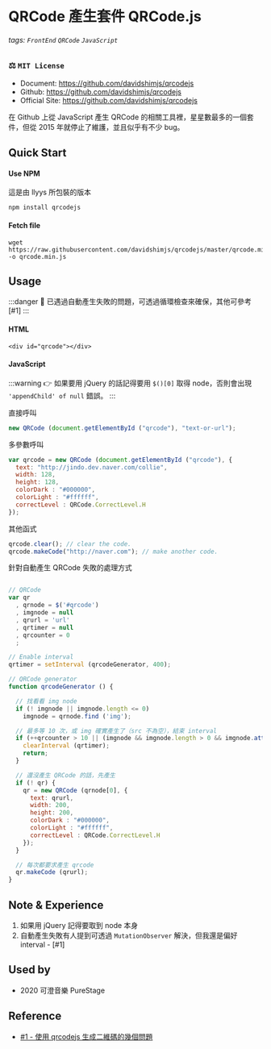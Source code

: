 # QRCode 產生套件 QRCode.js

###### tags: `FrontEnd` `QRCode` `JavaScript`

### ⚖️ `MIT License`

- Document: https://github.com/davidshimjs/qrcodejs
- Github: https://github.com/davidshimjs/qrcodejs
- Official Site: https://github.com/davidshimjs/qrcodejs


在 Github 上從 JavaScript 產生 QRCode 的相關工具裡，星星數最多的一個套件，但從 2015 年就停止了維護，並且似乎有不少 bug。


## Quick Start

#### Use NPM

這是由 llyys 所包裝的版本

```shell
npm install qrcodejs
```

#### Fetch file

```htmlmixed
wget https://raw.githubusercontent.com/davidshimjs/qrcodejs/master/qrcode.min.js -o qrcode.min.js
```

## Usage

:::danger
🧨 已遇過自動產生失敗的問題，可透過循環檢查來確保，其他可參考 [#1]
:::

#### HTML

```htmlmixed
<div id="qrcode"></div>
```

#### JavaScript

:::warning
👉 如果要用 jQuery 的話記得要用 `$()[0]` 取得 node，否則會出現 `'appendChild' of null` 錯誤。
:::


直接呼叫

```javascript
new QRCode (document.getElementById ("qrcode"), "text-or-url");
```

多參數呼叫

```javascript
var qrcode = new QRCode (document.getElementById ("qrcode"), {
  text: "http://jindo.dev.naver.com/collie",
  width: 128,
  height: 128,
  colorDark : "#000000",
  colorLight : "#ffffff",
  correctLevel : QRCode.CorrectLevel.H
});
```

其他函式

```javascript
qrcode.clear(); // clear the code.
qrcode.makeCode("http://naver.com"); // make another code.
```

針對自動產生 QRCode 失敗的處理方式

```javascript

// QRCode
var qr
  , qrnode = $('#qrcode')
  , imgnode = null
  , qrurl = 'url'
  , qrtimer = null
  , qrcounter = 0
  ;

// Enable interval
qrtimer = setInterval (qrcodeGenerator, 400);

// QRCode generator
function qrcodeGenerator () {

  // 找看看 img node
  if (! imgnode || imgnode.length <= 0)
    imgnode = qrnode.find ('img');

  // 最多等 10 次，或 img 確實產生了（src 不為空），結束 interval
  if (++qrcounter > 10 || (imgnode && imgnode.length > 0 && imgnode.attr ('src') != '')) {
    clearInterval (qrtimer);
    return;
  }

  // 還沒產生 QRCode 的話，先產生
  if (! qr) {
    qr = new QRCode (qrnode[0], {
      text: qrurl,
      width: 200,
      height: 200,
      colorDark : "#000000",
      colorLight : "#ffffff",
      correctLevel : QRCode.CorrectLevel.H
    });
  }

  // 每次都要求產生 qrcode
  qr.makeCode (qrurl);
}
```

## Note & Experience

1. 如果用 jQuery 記得要取到 node 本身
2. 自動產生失敗有人提到可透過 `MutationObserver` 解決，但我還是偏好 interval - [#1]

## Used by

- 2020 可澄音樂 PureStage

## Reference

- [#1 - 使用 qrcodejs 生成二維碼的幾個問題](https://www.twblogs.net/a/5bf7fb16bd9eee18cf8aa268)


